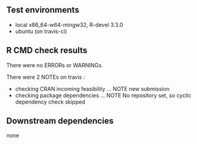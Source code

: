 ## Test environments
* local x86_64-w64-mingw32, R-devel 3.3.0
* ubuntu (on travis-ci)


## R CMD check results
There were no ERRORs or WARNINGs. 

There were 2 NOTEs on travis :
* checking CRAN incoming feasibility ... NOTE
  new submission
* checking package dependencies ... NOTE
  No repository set, so cyclic dependency check skipped
  

## Downstream dependencies
none